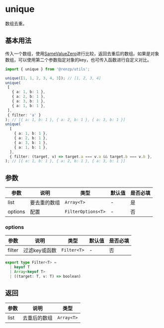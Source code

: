 # unique

数组去重。

## 基本用法

传入一个数组，使用[SameValueZero](https://262.ecma-international.org/6.0/#sec-samevaluezero)进行比较，返回去重后的数组。如果是对象数组，可以使用第二个参数指定对象的key，也可传入函数进行自定义对比。

```ts
import { unique } from '@renzp/utils';

unique([1, 1, 2, 3, 4, 3]); // [1, 2, 3, 4]
unique(
 [
   { a: 1, b: 1 },
   { a: 2, b: 1 },
   { a: 3, b: 1 },
   { a: 1, b: 1 },
 ],
 { filter: 'a' }
); // [{ a: 1, b: 1 }, { a: 2, b: 1 }, { a: 3, b: 1 }]
unique(
  [
    { a: 1, b: 1 },
    { a: 2, b: 1 },
    { a: 3, b: 1 },
    { a: 1, b: 1 },
  ],
  { filter: (target, v) => target.a === v.a && target.b === v.b },
); // [{ a: 1, b: 1 }, { a: 2, b: 1 }, { a: 3, b: 1 }]
```

## 参数

| 参数    | 说明         | 类型               | 默认值 | 是否必填 |
| ------- | ------------ | ------------------ | ------ | -------- |
| list    | 要去重的数组 | `Array<T>`         | -      | 是       |
| options | 配置         | `FilterOptions<T>` | -      | 否       |

### options

| 参数   | 说明          | 类型        | 默认值 | 是否必填 |
| ------ | ------------- | ----------- | ------ | -------- |
| filter | 过滤key或函数 | `Filter<T>` | -      | 否       |

```ts
export type Filter<T> =
  | keyof T
  | Array<keyof T>
  | ((target: T, v: T) => boolean)
```

## 返回

| 参数 | 说明         | 类型       |
| ---- | ------------ | ---------- |
| list | 去重后的数组 | `Array<T>` |
